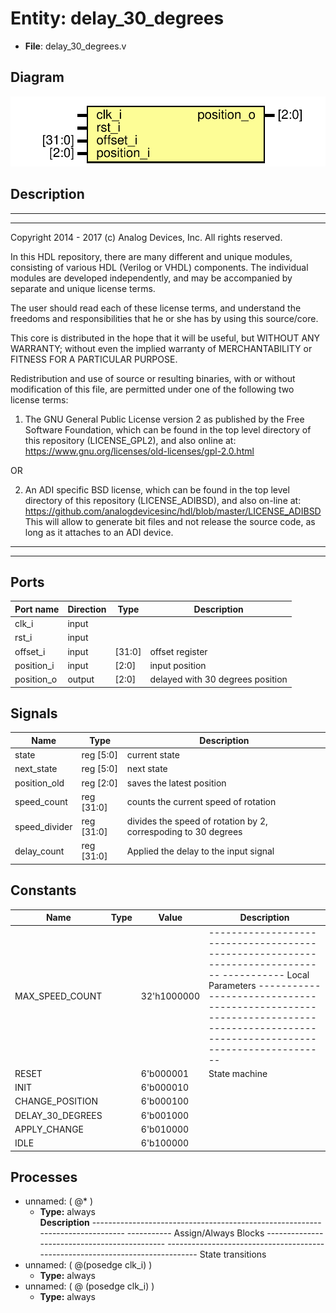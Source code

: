 # Entity: delay_30_degrees

- **File**: delay_30_degrees.v
## Diagram

![Diagram](delay_30_degrees.svg "Diagram")
## Description

 ***************************************************************************
 ***************************************************************************
 Copyright 2014 - 2017 (c) Analog Devices, Inc. All rights reserved.

 In this HDL repository, there are many different and unique modules, consisting
 of various HDL (Verilog or VHDL) components. The individual modules are
 developed independently, and may be accompanied by separate and unique license
 terms.

 The user should read each of these license terms, and understand the
 freedoms and responsibilities that he or she has by using this source/core.

 This core is distributed in the hope that it will be useful, but WITHOUT ANY
 WARRANTY; without even the implied warranty of MERCHANTABILITY or FITNESS FOR
 A PARTICULAR PURPOSE.

 Redistribution and use of source or resulting binaries, with or without modification
 of this file, are permitted under one of the following two license terms:

   1. The GNU General Public License version 2 as published by the
      Free Software Foundation, which can be found in the top level directory
      of this repository (LICENSE_GPL2), and also online at:
      <https://www.gnu.org/licenses/old-licenses/gpl-2.0.html>

 OR

   2. An ADI specific BSD license, which can be found in the top level directory
      of this repository (LICENSE_ADIBSD), and also on-line at:
      https://github.com/analogdevicesinc/hdl/blob/master/LICENSE_ADIBSD
      This will allow to generate bit files and not release the source code,
      as long as it attaches to an ADI device.

 ***************************************************************************
 ***************************************************************************

## Ports

| Port name  | Direction | Type   | Description                      |
| ---------- | --------- | ------ | -------------------------------- |
| clk_i      | input     |        |                                  |
| rst_i      | input     |        |                                  |
| offset_i   | input     | [31:0] | offset register                  |
| position_i | input     | [2:0]  | input position                   |
| position_o | output    | [2:0]  | delayed with 30 degrees position |
## Signals

| Name          | Type       | Description                                                     |
| ------------- | ---------- | --------------------------------------------------------------- |
| state         | reg [5:0]  | current state                                                   |
| next_state    | reg [5:0]  | next state                                                      |
| position_old  | reg [2:0]  | saves the latest position                                       |
| speed_count   | reg [31:0] | counts the current speed of rotation                            |
| speed_divider | reg [31:0] | divides the speed of rotation by 2, correspoding to 30 degrees  |
| delay_count   | reg [31:0] | Applied the delay to the input signal                           |
## Constants

| Name             | Type | Value       | Description                                                                                                                                                                                                                                   |
| ---------------- | ---- | ----------- | --------------------------------------------------------------------------------------------------------------------------------------------------------------------------------------------------------------------------------------------- |
| MAX_SPEED_COUNT  |      | 32'h1000000 | ------------------------------------------------------------------------------ ----------- Local Parameters ------------------------------------------------- ------------------------------------------------------------------------------  |
| RESET            |      | 6'b000001   | State machine                                                                                                                                                                                                                                 |
| INIT             |      | 6'b000010   |                                                                                                                                                                                                                                               |
| CHANGE_POSITION  |      | 6'b000100   |                                                                                                                                                                                                                                               |
| DELAY_30_DEGREES |      | 6'b001000   |                                                                                                                                                                                                                                               |
| APPLY_CHANGE     |      | 6'b010000   |                                                                                                                                                                                                                                               |
| IDLE             |      | 6'b100000   |                                                                                                                                                                                                                                               |
## Processes
- unnamed: ( @* )
  - **Type:** always
</br>**Description**
------------------------------------------------------------------------------ ----------- Assign/Always Blocks --------------------------------------------- ------------------------------------------------------------------------------  State transitions 
- unnamed: ( @(posedge clk_i) )
  - **Type:** always
- unnamed: ( @ (posedge clk_i) )
  - **Type:** always
